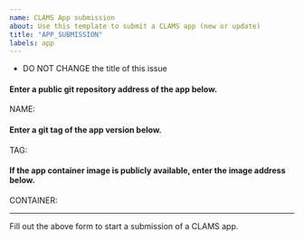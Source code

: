 ```yaml
---
name: CLAMS App submission 
about: Use this template to submit a CLAMS app (new or update)
title: "APP_SUBMISSION"
labels: app
---
```

* DO NOT CHANGE the title of this issue

#### Enter a public git repository address of the app below.
NAME: 
#### Enter a git tag of the app version below.
TAG: 
#### If the app container image is publicly available, enter the image address below.
CONTAINER: 

---
Fill out the above form to start a submission of a CLAMS app. 
